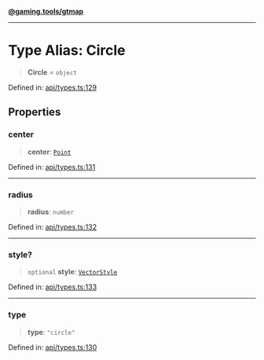 [**@gaming.tools/gtmap**](README.md)

***

# Type Alias: Circle

> **Circle** = `object`

Defined in: [api/types.ts:129](https://github.com/gamingtools/gt-map/blob/c25f4e7cc6e0afbbb4b9d41c7742cebe14ba6cd1/packages/gtmap/src/api/types.ts#L129)

## Properties

### center

> **center**: [`Point`](TypeAlias.Point.md)

Defined in: [api/types.ts:131](https://github.com/gamingtools/gt-map/blob/c25f4e7cc6e0afbbb4b9d41c7742cebe14ba6cd1/packages/gtmap/src/api/types.ts#L131)

***

### radius

> **radius**: `number`

Defined in: [api/types.ts:132](https://github.com/gamingtools/gt-map/blob/c25f4e7cc6e0afbbb4b9d41c7742cebe14ba6cd1/packages/gtmap/src/api/types.ts#L132)

***

### style?

> `optional` **style**: [`VectorStyle`](Interface.VectorStyle.md)

Defined in: [api/types.ts:133](https://github.com/gamingtools/gt-map/blob/c25f4e7cc6e0afbbb4b9d41c7742cebe14ba6cd1/packages/gtmap/src/api/types.ts#L133)

***

### type

> **type**: `"circle"`

Defined in: [api/types.ts:130](https://github.com/gamingtools/gt-map/blob/c25f4e7cc6e0afbbb4b9d41c7742cebe14ba6cd1/packages/gtmap/src/api/types.ts#L130)
